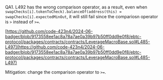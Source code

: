 QA1. L492 has the wrong comparison operator, as a result, even when ```swapChecks[i].tokenToCheck).balanceOf(address(this) = swapChecks[i].expectedMinOut```, it will still fail since the compariosn operator is ```>``` instead of ```>=```. 

[https://github.com/code-423n4/2024-06-badger/blob/9173558ee1ac8a78a7ae0a39b97b50ff0dd9e0f8/ebtc-protocol/packages/contracts/contracts/LeverageMacroBase.sol#L485-L497](https://github.com/code-423n4/2024-06-badger/blob/9173558ee1ac8a78a7ae0a39b97b50ff0dd9e0f8/ebtc-protocol/packages/contracts/contracts/LeverageMacroBase.sol#L485-L497)

Mitigation: change the comparison operator to ```>=```. 